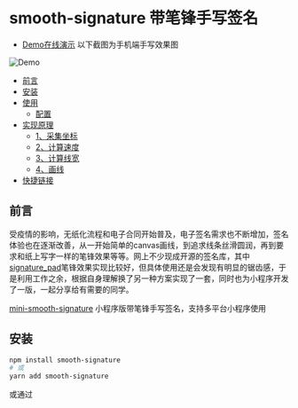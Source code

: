 # smooth-signature 带笔锋手写签名

- [Demo在线演示](https://l2j2c3.gitee.io/smooth-signature/demo/index.html)  以下截图为手机端手写效果图

![Demo](https://l2j2c3.gitee.io/smooth-signature/demo.jpg)

- [前言](#前言)
- [安装](#安装)
- [使用](#使用)
    - [配置](#配置options)
- [实现原理](#实现原理)
    - [1、采集坐标](#1采集画笔经过的点坐标和时间)
    - [2、计算速度](#2计算两点之间移动速度)
    - [3、计算线宽](#3计算两点之间线的宽度)
    - [4、画线](#4画曲线直线)
- [快捷链接](#快捷链接)

## 前言
受疫情的影响，无纸化流程和电子合同开始普及，电子签名需求也不断增加，签名体验也在逐渐改善，从一开始简单的canvas画线，到追求线条丝滑圆润，再到要求和纸上写字一样的笔锋效果等等。网上不少现成开源的签名库，其中[signature_pad](https://github.com/szimek/signature_pad)笔锋效果实现比较好，但具体使用还是会发现有明显的锯齿感，于是利用工作之余，根据自身理解换了另一种方案实现了一套，同时也为小程序开发了一版，一起分享给有需要的同学。

[mini-smooth-signature](https://github.com/linjc/mini-smooth-signature) 小程序版带笔锋手写签名，支持多平台小程序使用

## 安装

```bash
npm install smooth-signature
# 或
yarn add smooth-signature
```

或通过<script>引用，全局变量 **window.SmoothSignature**

```html
<script src="https://unpkg.com/smooth-signature/dist/index.umd.min.js" />
```

也可自行下载[smooth-signature.js](https://unpkg.com/browse/smooth-signature/dist/)到本地引用

## 使用
```html
<div>
    <canvas />
</div>
```
```js
import SmoothSignature from "smooth-signature";

const canvas = document.querySelector("canvas");
const signature = new SmoothSignature(canvas);

// 生成PNG
signature.getPNG() // 或者 signature.toDataURL()

// 生成JPG
signature.getJPG() // 或者 signature.toDataURL('image/jpeg')

// 清屏
signature.clear()

// 撤销
signature.undo()

// 是否为空
signature.isEmpty()

// 生成旋转后的新画布 -90/90/-180/180
signature.getRotateCanvas(90)
```

### 配置[options]
所有配置项均是可选的
```js
const signature = new SmoothSignature(canvas, {
    width: 1000,
    height: 600,
    scale: 2,
    minWidth: 4,
    maxWidth: 10,
    color: '#1890ff',
    bgColor: '#efefef'
});

```
**options.width**

画布在页面实际渲染的宽度(px)
* Type: `number`
* Default：canvas.clientWidth || 320

**options.height**

画布在页面实际渲染的高度(px)
* Type: `number`
* Default：canvas.clientHeight || 200

**options.scale**

画布缩放，可用于提高清晰度
* Type: `number`
* Default：window.devicePixelRatio || 1

**options.color**

画笔颜色
* Type: `string`
* Default：black

**options.bgColor**

画布背景颜色，默认透明
* Type: `string`
* Default：

**options.openSmooth**

是否开启笔锋效果，默认开启
* Type: `boolean`
* Default：true

**options.minWidth**

画笔最小宽度(px)，开启笔锋时画笔最小宽度
* Type: `number`
* Default：2

**options.maxWidth**

画笔最大宽度(px)，开启笔锋时画笔最大宽度，或未开启笔锋时画笔正常宽度
* Type: `number`
* Default：6

**options.minSpeed**

画笔达到最小宽度所需最小速度(px/ms)，取值范围1.0-10.0，值越小，画笔越容易变细，笔锋效果会比较明显，可以自行调整查看效果，选出自己满意的值。
* Type: `number`
* Default：1.5

**options.maxWidthDiffRate**

相邻两线宽度增(减)量最大百分比，取值范围1-100，为了达到笔锋效果，画笔宽度会随画笔速度而改变，如果相邻两线宽度差太大，就会出现明显的竹节效果，使用maxWidthDiffRate限制宽度差来调整过渡效果。可以自行调整查看效果，选出自己满意的值。

* Type: `number`
* Default：20

**options.maxHistoryLength**

限制历史记录数，即最大可撤销数，传入0则关闭历史记录功能

* Type: `number`
* Default：20

**options.onStart**

绘画开始回调函数

* Type: `function`

**options.onEnd**

绘画结束回调函数

* Type: `function`

## 实现原理

我们平时纸上写字，细看会发现笔画的粗细是不均匀的，这是写字过程中，笔的按压力度和移动速度不同而形成的。而在电脑手机浏览器上，虽然我们无法获取到触摸的压力，但可以通过画笔移动的速度来实现不均匀的笔画效果，让字体看起来和纸上写字一样有“笔锋”。下面介绍具体实现过程（以下展示代码只为方便理解，非最终实现代码）。

#### 1、采集画笔经过的点坐标和时间
通过监听画布move事件采集移动经过的点坐标，并记录当前时间，然后保存到points数组中。
```js
function onMove(event) {
    const e = event.touches && event.touches[0] || event;
    const rect = this.canvas.getBoundingClientRect();
    const point = {
        x: e.clientX - rect.left,
        y: e.clientY - rect.top,
        t: Date.now()
    }
    points.push(point);
}
```

#### 2、计算两点之间移动速度
通过两点坐标计算出两点距离，再除以时间差，即可得到移动速度。
```js
const distance = Math.sqrt(Math.pow(end.x - start.x, 2) + Math.pow(end.y - start.y, 2));
const speed = distance / (end.t - start.t);
```

#### 3、计算两点之间线的宽度
得到两点间移动速度，接下来通过简单算法计算出线的宽度，其中maxWidth、minWidth、minSpeed为配置项
```js
const addWidth = (maxWidth - minWidth) * speed / minSpeed;
const lineWidth = Math.min(Math.max(maxWidth - addWidth, minWidth), maxWidth);
```
另外，为了防止相邻两条线宽度差太大，而导致出现明显竹节效果，需要做下限制，其中maxWidthDiffRate为配置项，preLineWidth为上一条线的宽度
```js
const rate = (lineWidth - preLineWidth) / preLineWidth;
const maxRate = maxWidthDiffRate / 100;
if (Math.abs(rate) > maxRate) {
    const per = rate > 0 ? maxRate : -maxRate;
    lineWidth = preLineWidth * (1 + per);
}
```

#### 4、画曲线/直线
现在已经知道每两点间线的宽度，接下来就是画线了。为了让线条看起来圆润以及线粗细过渡更自然，我把两点之间的线平均成三段，其中：
1) 第一段（x0,y0 - x1,y1）线宽设置为当前线宽和上一条线宽的平均值lineWidth1 = (preLineWidth + lineWidth) / 2
2) 第二段（x1,y1 - x2,y2）线宽保持不变lineWidth2 = lineWidth
3) 第三段（x2,y2 - next_x0,next_y0）线宽设置为当前线宽和下一条线宽的平均值lineWidth3 = (nextLineWidth + lineWidth) / 2

开始画线，先来看第一段线，因为第一段线和上一条线相交，为了保证两条线过渡比较圆润，采用二次贝塞尔曲线，起点为上一条线的第三段起点(pre_x2, pre_y2)
```js
ctx.lineWidth = lineWidth1
ctx.beginPath();
ctx.moveTo(pre_x2, pre_y2);
ctx.quadraticCurveTo(x0, y0, x1, y1);
ctx.stroke();
```

第二段画直线
```js
ctx.lineWidth = lineWidth2
ctx.beginPath();
ctx.moveTo(x1, y1);
ctx.lineTo(x2, y2);
ctx.stroke();
```

第三段等画下一条线时重复上述操作即可。

## 快捷链接

- [Example代码](./example)
- [Github仓库](https://github.com/linjc/smooth-signature)
- [Gitee仓库](https://gitee.com/l2j2c3/smooth-signature)
